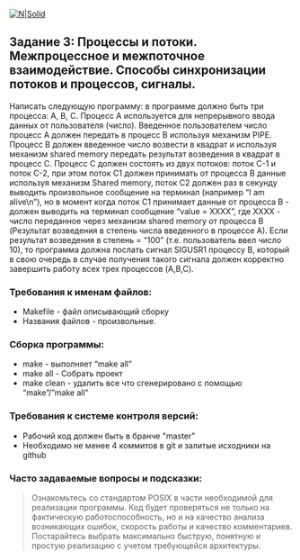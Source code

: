 [![N|Solid](https://upload.wikimedia.org/wikipedia/ru/archive/7/7a/20130528002040%21Promwad_logo.png)](http://promwad.ru)

## Задание 3: Процессы и потоки. Межпроцессное и межпоточное взаимодействие. Способы синхронизации потоков и процессов, сигналы.
Написать следующую программу: в программе должно быть три процесса: A, B, C. Процесс A используется для непрерывного ввода данных от пользователя (число). Введенное пользователем число процесс A должен передать в процесс B используя механизм PIPE. Процесс B должен введенное число возвести в квадрат и используя механизм shared memory передать результат возведения в квадрат в процесс C. Процесс C должен состоять из двух потоков: поток C-1 и поток C-2, при этом поток C1 должен принимать от процесса B данные используя механизм Shared memory, поток C2 должен раз в секунду выводить произвольное сообщение на терминал (например “I am alive\n”), но в момент когда поток С1 принимает данные от процесса B - должен выводить на терминал сообщение “value = XXXX”, где XXXX - число переданное через механизм shared memory от процесса B (Результат возведения в степень числа введенного в процессе A). Если результат возведения в степень = “100” (т.е. пользователь ввел число 10), то программа должна послать сигнал SIGUSR1 процессу B, который в свою очередь в случае получения такого сигнала должен корректно завершить работу всех трех процессов (A,B,C).

### Требования к именам файлов:

 - Makefile - файл описывающий сборку
 - Названия файлов - произвольные.

### Сборка программы:

 - make - выполняет “make all”
 - make all - Собрать проект
 - make clean - удалить все что сгенерировано с помощью “make”/”make all"

### Требования к системе контроля версий:

 - Рабочий код должен быть в бранче "master"
 - Необходимо не менее 4 коммитов в git и залитые исходники на github

### Часто задаваемые вопросы и подсказки:

> Ознакомьтесь со стандартом POSIX в части необходимой для реализации программы. Код будет проверяться не только на фактическую работоспособность, но и на качество анализа возникающих ошибок, скорость работы и качество комментариев. Постарайтесь выбрать максимально быструю, понятную и простую реализацию с учетом требующейся архитектуры.
